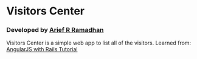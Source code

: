 # Visitors Center
### Developed by [Arief R Ramadhan](https://ariefrizky.com)

Visitors Center is a simple web app to list all of the visitors. Learned from:
[AngularJS with Rails Tutorial](https://richonrails.com/articles/getting-started-with-angularjs-and-rails)
